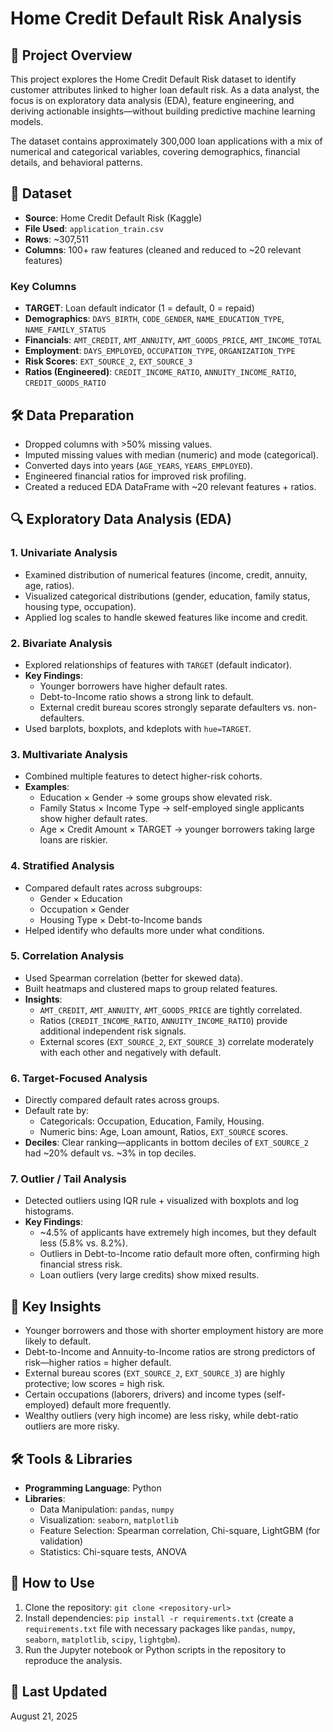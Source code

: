 # Home Credit Default Risk Analysis

## 📝 Project Overview

This project explores the Home Credit Default Risk dataset to identify customer attributes linked to higher loan default risk. As a data analyst, the focus is on exploratory data analysis (EDA), feature engineering, and deriving actionable insights—without building predictive machine learning models.

The dataset contains approximately 300,000 loan applications with a mix of numerical and categorical variables, covering demographics, financial details, and behavioral patterns.

## 📂 Dataset

- **Source**: Home Credit Default Risk (Kaggle)
- **File Used**: `application_train.csv`
- **Rows**: ~307,511
- **Columns**: 100+ raw features (cleaned and reduced to ~20 relevant features)

### Key Columns
- **TARGET**: Loan default indicator (1 = default, 0 = repaid)
- **Demographics**: `DAYS_BIRTH`, `CODE_GENDER`, `NAME_EDUCATION_TYPE`, `NAME_FAMILY_STATUS`
- **Financials**: `AMT_CREDIT`, `AMT_ANNUITY`, `AMT_GOODS_PRICE`, `AMT_INCOME_TOTAL`
- **Employment**: `DAYS_EMPLOYED`, `OCCUPATION_TYPE`, `ORGANIZATION_TYPE`
- **Risk Scores**: `EXT_SOURCE_2`, `EXT_SOURCE_3`
- **Ratios (Engineered)**: `CREDIT_INCOME_RATIO`, `ANNUITY_INCOME_RATIO`, `CREDIT_GOODS_RATIO`

## 🛠️ Data Preparation

- Dropped columns with >50% missing values.
- Imputed missing values with median (numeric) and mode (categorical).
- Converted days into years (`AGE_YEARS`, `YEARS_EMPLOYED`).
- Engineered financial ratios for improved risk profiling.
- Created a reduced EDA DataFrame with ~20 relevant features + ratios.

## 🔍 Exploratory Data Analysis (EDA)

### 1. Univariate Analysis
- Examined distribution of numerical features (income, credit, annuity, age, ratios).
- Visualized categorical distributions (gender, education, family status, housing type, occupation).
- Applied log scales to handle skewed features like income and credit.

### 2. Bivariate Analysis
- Explored relationships of features with `TARGET` (default indicator).
- **Key Findings**:
  - Younger borrowers have higher default rates.
  - Debt-to-Income ratio shows a strong link to default.
  - External credit bureau scores strongly separate defaulters vs. non-defaulters.
- Used barplots, boxplots, and kdeplots with `hue=TARGET`.

### 3. Multivariate Analysis
- Combined multiple features to detect higher-risk cohorts.
- **Examples**:
  - Education × Gender → some groups show elevated risk.
  - Family Status × Income Type → self-employed single applicants show higher default rates.
  - Age × Credit Amount × TARGET → younger borrowers taking large loans are riskier.

### 4. Stratified Analysis
- Compared default rates across subgroups:
  - Gender × Education
  - Occupation × Gender
  - Housing Type × Debt-to-Income bands
- Helped identify who defaults more under what conditions.

### 5. Correlation Analysis
- Used Spearman correlation (better for skewed data).
- Built heatmaps and clustered maps to group related features.
- **Insights**:
  - `AMT_CREDIT`, `AMT_ANNUITY`, `AMT_GOODS_PRICE` are tightly correlated.
  - Ratios (`CREDIT_INCOME_RATIO`, `ANNUITY_INCOME_RATIO`) provide additional independent risk signals.
  - External scores (`EXT_SOURCE_2`, `EXT_SOURCE_3`) correlate moderately with each other and negatively with default.

### 6. Target-Focused Analysis
- Directly compared default rates across groups.
- Default rate by:
  - Categoricals: Occupation, Education, Family, Housing.
  - Numeric bins: Age, Loan amount, Ratios, `EXT_SOURCE` scores.
- **Deciles**: Clear ranking—applicants in bottom deciles of `EXT_SOURCE_2` had ~20% default vs. ~3% in top deciles.

### 7. Outlier / Tail Analysis
- Detected outliers using IQR rule + visualized with boxplots and log histograms.
- **Key Findings**:
  - ~4.5% of applicants have extremely high incomes, but they default less (5.8% vs. 8.2%).
  - Outliers in Debt-to-Income ratio default more often, confirming high financial stress risk.
  - Loan outliers (very large credits) show mixed results.

## 📌 Key Insights

- Younger borrowers and those with shorter employment history are more likely to default.
- Debt-to-Income and Annuity-to-Income ratios are strong predictors of risk—higher ratios = higher default.
- External bureau scores (`EXT_SOURCE_2`, `EXT_SOURCE_3`) are highly protective; low scores = high risk.
- Certain occupations (laborers, drivers) and income types (self-employed) default more frequently.
- Wealthy outliers (very high income) are less risky, while debt-ratio outliers are more risky.

## 🛠️ Tools & Libraries

- **Programming Language**: Python
- **Libraries**:
  - Data Manipulation: `pandas`, `numpy`
  - Visualization: `seaborn`, `matplotlib`
  - Feature Selection: Spearman correlation, Chi-square, LightGBM (for validation)
  - Statistics: Chi-square tests, ANOVA

## 🚀 How to Use

1. Clone the repository: `git clone <repository-url>`
2. Install dependencies: `pip install -r requirements.txt` (create a `requirements.txt` file with necessary packages like `pandas`, `numpy`, `seaborn`, `matplotlib`, `scipy`, `lightgbm`).
3. Run the Jupyter notebook or Python scripts in the repository to reproduce the analysis.

## 📅 Last Updated
August 21, 2025